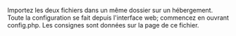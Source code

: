 Importez les deux fichiers dans un même dossier sur un hébergement. Toute la configuration se fait depuis l'interface web; commencez en ouvrant config.php. Les consignes sont données sur la page de ce fichier.

